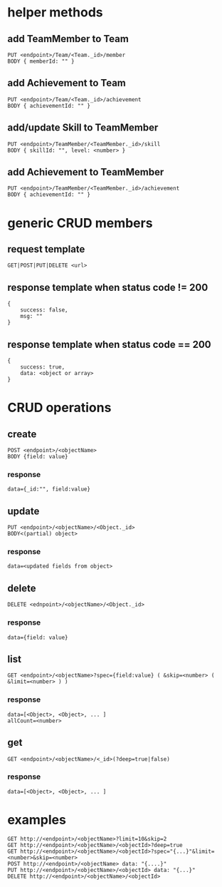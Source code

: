 # helper methods #
## add TeamMember to Team ##
    PUT <endpoint>/Team/<Team._id>/member
    BODY { memberId: "" }

## add Achievement to Team ##
    PUT <endpoint>/Team/<Team._id>/achievement
    BODY { achievementId: "" }

## add/update Skill to TeamMember ##
    PUT <endpoint>/TeamMember/<TeamMember._id>/skill
    BODY { skillId: "", level: <number> }

## add Achievement to TeamMember ##
    PUT <endpoint>/TeamMember/<TeamMember._id>/achievement
    BODY { achievementId: "" }

# generic CRUD members #

## request template ##
    GET|POST|PUT|DELETE <url>

## response template when status code != 200 ##
    {
        success: false,
        msg: ""
    }

## response template when status code == 200 ##
    {
        success: true,
        data: <object or array>
    }

# CRUD operations #

## create ##
    POST <endpoint>/<objectName>
    BODY {field: value}
### response ###
    data={_id:"", field:value}

## update ##
    PUT <endpoint>/<objectName>/<Object._id>
    BODY<(partial) object>
### response ###
    data=<updated fields from object>

## delete ##
    DELETE <ednpoint>/<objectName>/<Object._id>
### response ###
    data={field: value}

## list ##
    GET <endpoint>/<objectName>?spec={field:value} ( &skip=<number> ( &limit=<number> ) )

### response ###
    data=[<Object>, <Object>, ... ]
    allCount=<number>

## get ##
    GET <endpoint>/<objectName>/<_id>(?deep=true|false)

### response ###
    data=[<Object>, <Object>, ... ]

# examples #
    GET http://<endpoint>/<objectName>?limit=10&skip=2
    GET http://<endpoint>/<objectName>/<objectId>?deep=true
    GET http://<endpoint>/<objectName>/<objectId>?spec="{...}"&limit=<number>&skip=<number>
    POST http://<endpoint>/<objectName> data: "{....}"
    PUT http://<endpoint>/<objectName>/<objectId> data: "{...}"
    DELETE http://<endpoint>/<objectName>/<objectId>
